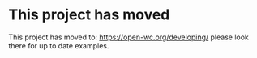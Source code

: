 # This project has moved

This project has moved to: https://open-wc.org/developing/ please look there for up to date examples.
